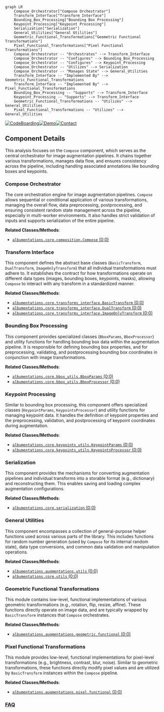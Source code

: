 ```mermaid
graph LR
    Compose_Orchestrator["Compose Orchestrator"]
    Transform_Interface["Transform Interface"]
    Bounding_Box_Processing["Bounding Box Processing"]
    Keypoint_Processing["Keypoint Processing"]
    Serialization["Serialization"]
    General_Utilities["General Utilities"]
    Geometric_Functional_Transformations["Geometric Functional Transformations"]
    Pixel_Functional_Transformations["Pixel Functional Transformations"]
    Compose_Orchestrator -- "Orchestrates" --> Transform_Interface
    Compose_Orchestrator -- "Configures" --> Bounding_Box_Processing
    Compose_Orchestrator -- "Configures" --> Keypoint_Processing
    Compose_Orchestrator -- "Utilizes" --> Serialization
    Compose_Orchestrator -- "Manages State" --> General_Utilities
    Transform_Interface -- "Implemented By" --> Geometric_Functional_Transformations
    Transform_Interface -- "Implemented By" --> Pixel_Functional_Transformations
    Bounding_Box_Processing -- "Supports" --> Transform_Interface
    Keypoint_Processing -- "Supports" --> Transform_Interface
    Geometric_Functional_Transformations -- "Utilizes" --> General_Utilities
    Pixel_Functional_Transformations -- "Utilizes" --> General_Utilities
```
[![CodeBoarding](https://img.shields.io/badge/Generated%20by-CodeBoarding-9cf?style=flat-square)](https://github.com/CodeBoarding/CodeBoarding)[![Demo](https://img.shields.io/badge/Try%20our-Demo-blue?style=flat-square)](https://www.codeboarding.org/demo)[![Contact](https://img.shields.io/badge/Contact%20us%20-%20contact@codeboarding.org-lightgrey?style=flat-square)](mailto:contact@codeboarding.org)

## Component Details

This analysis focuses on the `Compose` component, which serves as the central orchestrator for image augmentation pipelines. It chains together various transformations, manages data flow, and ensures consistency across the pipeline, including handling associated annotations like bounding boxes and keypoints.

### Compose Orchestrator
The core orchestration engine for image augmentation pipelines. `Compose` allows sequential or conditional application of various transformations, managing the overall flow, data preprocessing, postprocessing, and ensuring consistent random state management across the pipeline, especially in multi-worker environments. It also handles strict validation of inputs and supports serialization of the entire pipeline.


**Related Classes/Methods**:

- <a href="https://github.com/albumentations-team/albumentations/blob/master/albumentations/core/composition.py#L0-L0" target="_blank" rel="noopener noreferrer">`albumentations.core.composition.Compose` (0:0)</a>


### Transform Interface
This component defines the abstract base classes (`BasicTransform`, `DualTransform`, `ImageOnlyTransform`) that all individual transformations must adhere to. It establishes the contract for how transformations operate on different data types (images, bounding boxes, keypoints, masks), allowing `Compose` to interact with any transform in a standardized manner.


**Related Classes/Methods**:

- <a href="https://github.com/albumentations-team/albumentations/blob/master/albumentations/core/transforms_interface.py#L0-L0" target="_blank" rel="noopener noreferrer">`albumentations.core.transforms_interface.BasicTransform` (0:0)</a>
- <a href="https://github.com/albumentations-team/albumentations/blob/master/albumentations/core/transforms_interface.py#L0-L0" target="_blank" rel="noopener noreferrer">`albumentations.core.transforms_interface.DualTransform` (0:0)</a>
- <a href="https://github.com/albumentations-team/albumentations/blob/master/albumentations/core/transforms_interface.py#L0-L0" target="_blank" rel="noopener noreferrer">`albumentations.core.transforms_interface.ImageOnlyTransform` (0:0)</a>


### Bounding Box Processing
This component provides specialized classes (`BboxParams`, `BboxProcessor`) and utility functions for handling bounding box data within the augmentation pipeline. It is responsible for defining bounding box properties, and for preprocessing, validating, and postprocessing bounding box coordinates in conjunction with image transformations.


**Related Classes/Methods**:

- <a href="https://github.com/albumentations-team/albumentations/blob/master/albumentations/core/bbox_utils.py#L0-L0" target="_blank" rel="noopener noreferrer">`albumentations.core.bbox_utils.BboxParams` (0:0)</a>
- <a href="https://github.com/albumentations-team/albumentations/blob/master/albumentations/core/bbox_utils.py#L0-L0" target="_blank" rel="noopener noreferrer">`albumentations.core.bbox_utils.BboxProcessor` (0:0)</a>


### Keypoint Processing
Similar to bounding box processing, this component offers specialized classes (`KeypointParams`, `KeypointsProcessor`) and utility functions for managing keypoint data. It handles the definition of keypoint properties and the preprocessing, validation, and postprocessing of keypoint coordinates during augmentation.


**Related Classes/Methods**:

- <a href="https://github.com/albumentations-team/albumentations/blob/master/albumentations/core/keypoints_utils.py#L0-L0" target="_blank" rel="noopener noreferrer">`albumentations.core.keypoints_utils.KeypointParams` (0:0)</a>
- <a href="https://github.com/albumentations-team/albumentations/blob/master/albumentations/core/keypoints_utils.py#L0-L0" target="_blank" rel="noopener noreferrer">`albumentations.core.keypoints_utils.KeypointsProcessor` (0:0)</a>


### Serialization
This component provides the mechanisms for converting augmentation pipelines and individual transforms into a storable format (e.g., dictionary) and reconstructing them. This enables saving and loading complex augmentation configurations.


**Related Classes/Methods**:

- <a href="https://github.com/albumentations-team/albumentations/blob/master/albumentations/core/serialization.py#L0-L0" target="_blank" rel="noopener noreferrer">`albumentations.core.serialization` (0:0)</a>


### General Utilities
This component encompasses a collection of general-purpose helper functions used across various parts of the library. This includes functions for random number generation (used by `Compose` for its internal random state), data type conversions, and common data validation and manipulation operations.


**Related Classes/Methods**:

- <a href="https://github.com/albumentations-team/albumentations/blob/master/albumentations/augmentations/utils.py#L0-L0" target="_blank" rel="noopener noreferrer">`albumentations.augmentations.utils` (0:0)</a>
- <a href="https://github.com/albumentations-team/albumentations/blob/master/albumentations/core/utils.py#L0-L0" target="_blank" rel="noopener noreferrer">`albumentations.core.utils` (0:0)</a>


### Geometric Functional Transformations
This module contains low-level, functional implementations of various geometric transformations (e.g., rotation, flip, resize, affine). These functions directly operate on image data, and are typically wrapped by `BasicTransform` instances that `Compose` orchestrates.


**Related Classes/Methods**:

- <a href="https://github.com/albumentations-team/albumentations/blob/master/albumentations/augmentations/geometric/functional.py#L0-L0" target="_blank" rel="noopener noreferrer">`albumentations.augmentations.geometric.functional` (0:0)</a>


### Pixel Functional Transformations
This module provides low-level, functional implementations for pixel-level transformations (e.g., brightness, contrast, blur, noise). Similar to geometric transformations, these functions directly modify pixel values and are utilized by `BasicTransform` instances within the `Compose` pipeline.


**Related Classes/Methods**:

- <a href="https://github.com/albumentations-team/albumentations/blob/master/albumentations/augmentations/pixel/functional.py#L0-L0" target="_blank" rel="noopener noreferrer">`albumentations.augmentations.pixel.functional` (0:0)</a>




### [FAQ](https://github.com/CodeBoarding/GeneratedOnBoardings/tree/main?tab=readme-ov-file#faq)